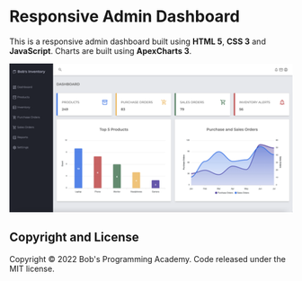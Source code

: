 # Responsive Admin Dashboard

This is a responsive admin dashboard built using **HTML 5**, **CSS 3** and **JavaScript**. Charts are built using **ApexCharts 3**.

![plot](https://github.com/BobsProgrammingAcademy/Responsive-Admin-Dashboard/blob/master/images/large.png?raw=true)

## Copyright and License

Copyright © 2022 Bob's Programming Academy. Code released under the MIT license.
